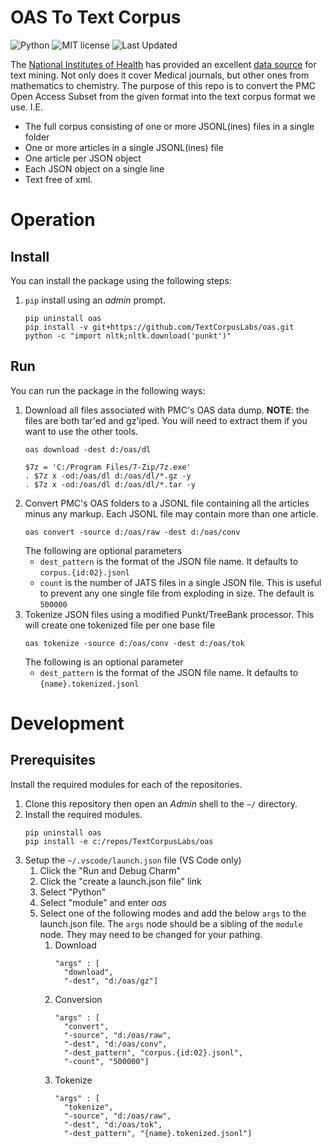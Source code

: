 # OAS To Text Corpus

![Python](https://img.shields.io/badge/python-3.x-blue.svg)
![MIT license](https://img.shields.io/badge/License-MIT-green.svg)
![Last Updated](https://img.shields.io/badge/Last%20Updated-2022.09.27-success.svg)

The [National Institutes of Health](https://nih.gov) has provided an excellent [data source](https://www.ncbi.nlm.nih.gov/pmc/tools/textmining/) for text mining.
Not only does it cover Medical journals, but other ones from mathematics to chemistry.
The purpose of this repo is to convert the PMC Open Access Subset from the given format into the text corpus format we use.
I.E.

* The full corpus consisting of one or more JSONL(ines) files in a single folder
* One or more articles in a single JSONL(ines) file
* One article per JSON object
* Each JSON object on a single line
* Text free of xml.

# Operation

## Install

You can install the package using the following steps:

1. `pip` install using an _admin_ prompt.
   ```{ps1}
   pip uninstall oas
   pip install -v git+https://github.com/TextCorpusLabs/oas.git
   python -c "import nltk;nltk.download('punkt')"
   ```

## Run

You can run the package in the following ways:

1. Download all files associated with PMC's OAS data dump.
   **NOTE**: the files are both tar'ed and gz'iped.
   You will need to extract them if you want to use the other tools.
   ```{ps1}   
   oas download -dest d:/oas/dl

   $7z = 'C:/Program Files/7-Zip/7z.exe'
   . $7z x -od:/oas/dl d:/oas/dl/*.gz -y
   . $7z x -od:/oas/dl d:/oas/dl/*.tar -y
   ``` 
2. Convert PMC's OAS folders to a JSONL file containing all the articles minus any markup.
   Each JSONL file may contain more than one article.
   ```{ps1}
   oas convert -source d:/oas/raw -dest d:/oas/conv
   ```
   The following are optional parameters
   * `dest_pattern` is the format of the JSON file name.
     It defaults to `corpus.{id:02}.jsonl`
   * `count` is the number of JATS files in a single JSON file.
     This is useful to prevent any one single file from exploding in size.
     The default is `500000`
3. Tokenize JSON files using a modified Punkt/TreeBank processor.
   This will create one tokenized file per one base file
   ```{ps1}
   oas tokenize -source d:/oas/conv -dest d:/oas/tok
   ```
   The following is an optional parameter
   * `dest_pattern` is the format of the JSON file name.
     It defaults to `{name}.tokenized.jsonl`

# Development

## Prerequisites

Install the required modules for each of the repositories.

1. Clone this repository then open an _Admin_ shell to the `~/` directory.
2. Install the required modules.
   ```{shell}
   pip uninstall oas
   pip install -e c:/repos/TextCorpusLabs/oas
   ```
3. Setup the `~/.vscode/launch.json` file (VS Code only)
   1. Click the "Run and Debug Charm"
   2. Click the "create a launch.json file" link
   3. Select "Python"
   4. Select "module" and enter _oas_
   5. Select one of the following modes and add the below `args` to the launch.json file.
      The `args` node should be a sibling of the `module` node.
      They may need to be changed for your pathing.
      1. Download
         ```{json}
         "args" : [
           "download",
           "-dest", "d:/oas/gz"]
         ```
      2. Conversion
         ```{json}
         "args" : [
           "convert",
           "-source", "d:/oas/raw",
           "-dest", "d:/oas/conv",
           "-dest_pattern", "corpus.{id:02}.jsonl",
           "-count", "500000"]
         ```
      3. Tokenize
         ```{json}
         "args" : [
           "tokenize",
           "-source", "d:/oas/raw",
           "-dest", "d:/oas/tok",
           "-dest_pattern", "{name}.tokenized.jsonl"]
         ```
